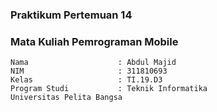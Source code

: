 ### Praktikum Pertemuan 14
### Mata Kuliah Pemrograman Mobile
```
Nama                    : Abdul Majid
NIM                     : 311810693
Kelas                   : TI.19.D3
Program Studi	        : Teknik Informatika 
Universitas Pelita Bangsa
```